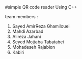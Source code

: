 #simple QR code reader Using C++

team members :
1. Sayed AmirReza Ghamilouei
2. Mahdi Azarbad
3. Alireza Jahani
3. Seyed Mojtaba Tabatabei
4. Mohadeseh Rajabion
5. Kabiri
